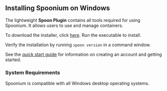 ## Installing Spoonium on Windows

The lightweight **Spoon Plugin** contains all tools required for using Spoonium. It allows users to use and manage containers.

To download the installer, click [here](http://start.spoon.net/install). Run the executable to install.

Verify the installation by running `spoon version` in a command window.

See the [quick start guide]() for information on creating an account and getting started.

### System Requirements

Spoonium is compatible with all Windows desktop operating systems.